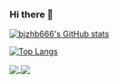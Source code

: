 ### Hi there 👋

<!--
**bjzhb666/bjzhb666** is a ✨ _special_ ✨ repository because its `README.md` (this file) appears on your GitHub profile.

Here are some ideas to get you started:

- 🔭 I’m currently working on ...
- 🌱 I’m currently learning ...
- 👯 I’m looking to collaborate on ...
- 🤔 I’m looking for help with ...
- 💬 Ask me about ...
- 📫 How to reach me: ...
- 😄 Pronouns: ...
- ⚡ Fun fact: ...
-->
[![bjzhb666's GitHub stats](https://github-readme-stats.vercel.app/api?username=bjzhb666&count_private=true&show_icons=true&theme=tokyonight)](https://github.com/bjzhb666/github-readme-stats)


[![Top Langs](https://github-readme-stats.vercel.app/api/top-langs/?username=bjzhb666)](https://github.com/bjzhb666/github-readme-stats)

<a href="https://github.com/bjzhb666/github-readme-stats">
  <img align="center" src="https://github-readme-stats.vercel.app/api?username=bjzhb666&count_private=true&show_icons=true&theme=tokyonight" />
</a>
<a href="https://github.com/anuraghazra/convoychat">
  <img align="center" src="https://github-readme-stats.vercel.app/api/top-langs/?username=bjzhb666" />
</a>
